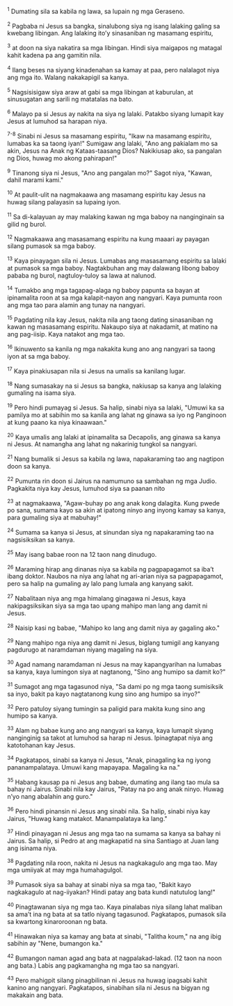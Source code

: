<sup>1</sup>
Dumating sila sa kabila ng lawa, sa lupain ng mga Geraseno. 

<sup>2</sup>
Pagbaba ni Jesus sa bangka, sinalubong siya ng isang lalaking galing sa kwebang libingan. Ang lalaking itoʼy sinasaniban ng masamang espiritu, 

<sup>3</sup>
at doon na siya nakatira sa mga libingan. Hindi siya maigapos ng matagal kahit kadena pa ang gamitin nila. 

<sup>4</sup>
Ilang beses na siyang kinadenahan sa kamay at paa, pero nalalagot niya ang mga ito. Walang nakakapigil sa kanya. 

<sup>5</sup>
Nagsisisigaw siya araw at gabi sa mga libingan at kaburulan, at sinusugatan ang sarili ng matatalas na bato. 

<sup>6</sup>
Malayo pa si Jesus ay nakita na siya ng lalaki. Patakbo siyang lumapit kay Jesus at lumuhod sa harapan niya.

<sup>7-8</sup>
Sinabi ni Jesus sa masamang espiritu, "Ikaw na masamang espiritu, lumabas ka sa taong iyan!" Sumigaw ang lalaki, "Ano ang pakialam mo sa akin, Jesus na Anak ng Kataas-taasang Dios? Nakikiusap ako, sa pangalan ng Dios, huwag mo akong pahirapan!" 

<sup>9</sup>
Tinanong siya ni Jesus, "Ano ang pangalan mo?" Sagot niya, "Kawan, dahil marami kami." 

<sup>10</sup>
At paulit-ulit na nagmakaawa ang masamang espiritu kay Jesus na huwag silang palayasin sa lupaing iyon. 

<sup>11</sup>
Sa di-kalayuan ay may malaking kawan ng mga baboy na nanginginain sa gilid ng burol. 

<sup>12</sup>
Nagmakaawa ang masasamang espiritu na kung maaari ay payagan silang pumasok sa mga baboy. 

<sup>13</sup>
Kaya pinayagan sila ni Jesus. Lumabas ang masasamang espiritu sa lalaki at pumasok sa mga baboy. Nagtakbuhan ang may dalawang libong baboy pababa ng burol, nagtuloy-tuloy sa lawa at nalunod. 

<sup>14</sup>
Tumakbo ang mga tagapag-alaga ng baboy papunta sa bayan at ipinamalita roon at sa mga kalapit-nayon ang nangyari. Kaya pumunta roon ang mga tao para alamin ang tunay na nangyari. 

<sup>15</sup>
Pagdating nila kay Jesus, nakita nila ang taong dating sinasaniban ng kawan ng masasamang espiritu. Nakaupo siya at nakadamit, at matino na ang pag-iisip. Kaya natakot ang mga tao. 

<sup>16</sup>
Ikinuwento sa kanila ng mga nakakita kung ano ang nangyari sa taong iyon at sa mga baboy. 

<sup>17</sup>
Kaya pinakiusapan nila si Jesus na umalis sa kanilang lugar. 

<sup>18</sup>
Nang sumasakay na si Jesus sa bangka, nakiusap sa kanya ang lalaking gumaling na isama siya. 

<sup>19</sup>
Pero hindi pumayag si Jesus. Sa halip, sinabi niya sa lalaki, "Umuwi ka sa pamilya mo at sabihin mo sa kanila ang lahat ng ginawa sa iyo ng Panginoon at kung paano ka niya kinaawaan." 

<sup>20</sup>
Kaya umalis ang lalaki at ipinamalita sa Decapolis, ang ginawa sa kanya ni Jesus. At namangha ang lahat ng nakarinig tungkol sa nangyari.

<sup>21</sup>
Nang bumalik si Jesus sa kabila ng lawa, napakaraming tao ang nagtipon doon sa kanya. 

<sup>22</sup>
Pumunta rin doon si Jairus na namumuno sa sambahan ng mga Judio. Pagkakita niya kay Jesus, lumuhod siya sa paanan nito 

<sup>23</sup>
at nagmakaawa, "Agaw-buhay po ang anak kong dalagita. Kung pwede po sana, sumama kayo sa akin at ipatong ninyo ang inyong kamay sa kanya, para gumaling siya at mabuhay!" 

<sup>24</sup>
Sumama sa kanya si Jesus, at sinundan siya ng napakaraming tao na nagsisiksikan sa kanya. 

<sup>25</sup>
May isang babae roon na 12 taon nang dinudugo. 

<sup>26</sup>
Maraming hirap ang dinanas niya sa kabila ng pagpapagamot sa ibaʼt ibang doktor. Naubos na niya ang lahat ng ari-arian niya sa pagpapagamot, pero sa halip na gumaling ay lalo pang lumala ang kanyang sakit. 

<sup>27</sup>
Nabalitaan niya ang mga himalang ginagawa ni Jesus, kaya nakipagsiksikan siya sa mga tao upang mahipo man lang ang damit ni Jesus. 

<sup>28</sup>
Naisip kasi ng babae, "Mahipo ko lang ang damit niya ay gagaling ako." 

<sup>29</sup>
Nang mahipo nga niya ang damit ni Jesus, biglang tumigil ang kanyang pagdurugo at naramdaman niyang magaling na siya. 

<sup>30</sup>
Agad namang naramdaman ni Jesus na may kapangyarihan na lumabas sa kanya, kaya lumingon siya at nagtanong, "Sino ang humipo sa damit ko?" 

<sup>31</sup>
Sumagot ang mga tagasunod niya, "Sa dami po ng mga taong sumisiksik sa inyo, bakit pa kayo nagtatanong kung sino ang humipo sa inyo?" 

<sup>32</sup>
Pero patuloy siyang tumingin sa paligid para makita kung sino ang humipo sa kanya. 

<sup>33</sup>
Alam ng babae kung ano ang nangyari sa kanya, kaya lumapit siyang nanginginig sa takot at lumuhod sa harap ni Jesus. Ipinagtapat niya ang katotohanan kay Jesus. 

<sup>34</sup>
Pagkatapos, sinabi sa kanya ni Jesus, "Anak, pinagaling ka ng iyong pananampalataya. Umuwi kang mapayapa. Magaling ka na." 

<sup>35</sup>
Habang kausap pa ni Jesus ang babae, dumating ang ilang tao mula sa bahay ni Jairus. Sinabi nila kay Jairus, "Patay na po ang anak ninyo. Huwag nʼyo nang abalahin ang guro." 

<sup>36</sup>
Pero hindi pinansin ni Jesus ang sinabi nila. Sa halip, sinabi niya kay Jairus, "Huwag kang matakot. Manampalataya ka lang." 

<sup>37</sup>
Hindi pinayagan ni Jesus ang mga tao na sumama sa kanya sa bahay ni Jairus. Sa halip, si Pedro at ang magkapatid na sina Santiago at Juan lang ang isinama niya. 

<sup>38</sup>
Pagdating nila roon, nakita ni Jesus na nagkakagulo ang mga tao. May mga umiiyak at may mga humahagulgol. 

<sup>39</sup>
Pumasok siya sa bahay at sinabi niya sa mga tao, "Bakit kayo nagkakagulo at nag-iiyakan? Hindi patay ang bata kundi natutulog lang!" 

<sup>40</sup>
Pinagtawanan siya ng mga tao. Kaya pinalabas niya silang lahat maliban sa amaʼt ina ng bata at sa tatlo niyang tagasunod. Pagkatapos, pumasok sila sa kwartong kinaroroonan ng bata. 

<sup>41</sup>
Hinawakan niya sa kamay ang bata at sinabi, "Talitha koum," na ang ibig sabihin ay "Nene, bumangon ka." 

<sup>42</sup>
Bumangon naman agad ang bata at nagpalakad-lakad. (12 taon na noon ang bata.) Labis ang pagkamangha ng mga tao sa nangyari. 

<sup>43</sup>
Pero mahigpit silang pinagbilinan ni Jesus na huwag ipagsabi kahit kanino ang nangyari. Pagkatapos, sinabihan sila ni Jesus na bigyan ng makakain ang bata.
